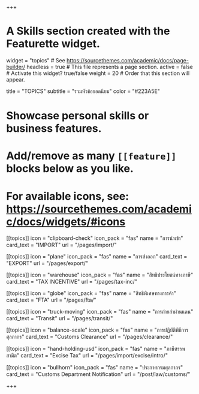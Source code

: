 +++
# A Skills section created with the Featurette widget.
widget = "topics"  # See https://sourcethemes.com/academic/docs/page-builder/
headless = true  # This file represents a page section.
active = false  # Activate this widget? true/false
weight = 20  # Order that this section will appear.

title = "TOPICS"
subtitle = "รวมหัวข้อยอดนิยม"
color = "#223A5E"

# Showcase personal skills or business features.
# 
# Add/remove as many `[[feature]]` blocks below as you like.
# 
# For available icons, see: https://sourcethemes.com/academic/docs/widgets/#icons

[[topics]]
  icon = "clipboard-check"
  icon_pack = "fas"
  name = "การนำเข้า"
  card_text = "IMPORT"
  url = "/pages/import/"

  
  
[[topics]]
  icon = "plane"
  icon_pack = "fas"
  name = "การส่งออก"
  card_text = "EXPORT" 
  url = "/pages/export/"
   
  
[[topics]]
  icon = "warehouse"
  icon_pack = "fas"
  name = "สิทธิประโยชน์ทางภาษี"
  card_text = "TAX INCENTIVE" 
  url = "/pages/tax-inc/"
   
  
[[topics]]
  icon = "globe"
  icon_pack = "fas"
  name = "สิทธิพิเศษทางการค้า"
  card_text = "FTA" 
  url = "/pages/fta/"


[[topics]]
  icon = "truck-moving"
  icon_pack = "fas"
  name = "การถ่ายลำผ่านแดน"
  card_text = "Transit"
  url = "/pages/transit/"

  
  
[[topics]]
  icon = "balance-scale"
  icon_pack = "fas"
  name = "การปฏิบัติพิธีการศุลกากร"
  card_text = "Customs Clearance" 
  url = "/pages/clearance/"
   
  
[[topics]]
  icon = "hand-holding-usd"
  icon_pack = "fas"
  name = "ภาษีสรรพสามิต"
  card_text = "Excise Tax" 
  url = "/pages/import/excise/intro/"
   
  
[[topics]]
  icon = "bullhorn"
  icon_pack = "fas"
  name = "ประกาศกรมศุลกากร"
  card_text = "Customs Department Notification" 
  url = "/post/law/customs/"

+++
